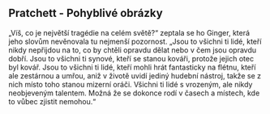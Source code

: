 ## Pratchett - Pohyblivé obrázky

„Víš, co je největší tragédie na celém světě?“ zeptala se ho Ginger, která jeho slovům nevěnovala tu nejmenší pozornost.
„Jsou to všichni ti lidé, kteří nikdy nepřijdou na to, co by chtěli opravdu dělat nebo v čem jsou opravdu dobří. 
Jsou to všichni ti synové, kteří se stanou kováři, protože jejich otec byl kovář.
Jsou to všichni ti lidé, kteří mohli hrát fantasticky na flétnu, kteří ale zestárnou a umřou, aniž v životě uvidí jediný hudební nástroj, takže se z nich místo toho stanou mizerní oráči. Všichni ti lidé s vrozeným, ale nikdy neobjeveným talentem.
Možná že se dokonce rodí v časech a místech, kde to vůbec zjistit nemohou.“
